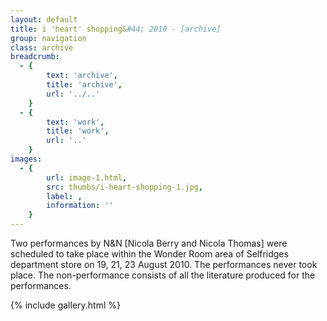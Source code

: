 ```yaml
---
layout: default
title: i 'heart' shopping&#44; 2010 - [archive]
group: navigation
class: archive
breadcrumb:
  - {
  		text: 'archive',
  		title: 'archive',
  		url: '../..'
	}
  - {
  		text: 'work',
  		title: 'work',
  		url: '..'
	}
images:
  - {
		url: image-1.html, 
		src: thumbs/i-heart-shopping-1.jpg,
		label: ,
		information: ''
	}
---
```


Two performances by N&N [Nicola Berry and Nicola Thomas] were scheduled to take place within the Wonder Room area of Selfridges department store on 19, 21, 23 August 2010. The performances never took place. The non-performance consists of all the literature produced for the performances.

{% include gallery.html %}
